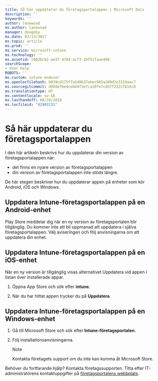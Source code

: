 ```yaml
---
title: Så här uppdaterar du företagsportalappen | Microsoft Docs
description: ''
keywords: ''
author: lenewsad
ms.author: lanewsad
manager: dougeby
ms.date: 03/13/2017
ms.topic: article
ms.prod: ''
ms.service: microsoft-intune
ms.technology: ''
ms.assetid: c002bcb2-ae37-478d-acf3-2bf51faae490
searchScope:
- User help
ROBOTS: ''
ms.custom: intune-enduser
ms.openlocfilehash: b939cd175f7a548b37ebec985a189d7e3119aac7
ms.sourcegitcommit: d99def6e4ceb44f3e7ca10fe7cdd7f222cf814c8
ms.translationtype: HT
ms.contentlocale: sv-SE
ms.lasthandoff: 08/24/2018
ms.locfileid: "42903131"
---
```

# <a name="how-to-update-the-company-portal-app"></a>Så här uppdaterar du företagsportalappen

I den här artikeln beskrivs hur du uppdaterar din version av företagsportalappen när:  
* det finns en nyare version av företagsportalappen
* din version av företagsportalappen inte stöds längre.

De här stegen beskriver hur du uppdaterar appen på enheter som kör Android, iOS och Windows.    

## <a name="update-the-intune-company-portal-app-on-your-android-device"></a>Uppdatera Intune-företagsportalappen på en Android-enhet

Play Store meddelar dig när en ny version av företagsportalen blir tillgänglig. Du kommer inte att bli uppmanad att uppdatera i själva företagsportalappen. Välj aviseringen och följ anvisningarna om att uppdatera din enhet.  

## <a name="update-the-intune-company-portal-app-on-your-ios-device"></a>Uppdatera Intune-företagsportalappen på en iOS-enhet

När en ny version är tillgänglig visas alternativet Uppdatera vid appen i listan över installerade appar.  

1. Öppna App Store och sök efter **intune**.

2. När du har hittat appen trycker du på **Uppdatera**.

## <a name="update-the-intune-company-portal-app-on-your-windows-device"></a>Uppdatera Intune-företagsportalappen på en Windows-enhet

1.  Gå till Microsoft Store och sök efter **Intune-företagsportalen**.

2.  Följ installationsanvisningarna.

    > [!NOTE]
    > Kontakta företagets support om du inte kan komma åt Microsoft Store.


Behöver du fortfarande hjälp? Kontakta företagssupporten. Titta efter IT-administratörens kontaktuppgifter på [företagsportalens webbplats](https://portal.manage.microsoft.com#HelpDeskDialog).
